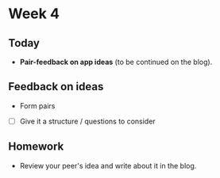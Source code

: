 # Week 4

## Today

* **Pair-feedback on app ideas** (to be continued on the blog).

## Feedback on ideas

* Form pairs
* [ ] Give it a structure / questions to consider

## Homework

* Review your peer's idea and write about it in the blog.